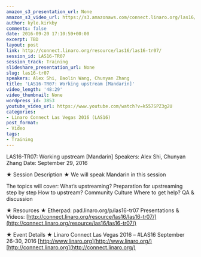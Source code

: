 ```yaml
---
amazon_s3_presentation_url: None
amazon_s3_video_url: https://s3.amazonaws.com/connect.linaro.org/las16/Videos/Thursday/LAS16-TR07%20Working%20upstream%20%28Mandarin%29.mp4
author: kyle.kirkby
comments: false
date: 2016-09-20 17:10:59+00:00
excerpt: TBD
layout: post
link: http://connect.linaro.org/resource/las16/las16-tr07/
session_id: LAS16-TR07
session_track: Training
slideshare_presentation_url: None
slug: las16-tr07
speakers: Alex Shi, Baolin Wang, Chunyan Zhang
title: 'LAS16-TR07: Working upstream [Mandarin]'
video_length: '48:29'
video_thumbnail: None
wordpress_id: 3853
youtube_video_url: https://www.youtube.com/watch?v=k557SPZ3g2U
categories:
- Linaro Connect Las Vegas 2016 (LAS16)
post_format:
- Video
tags:
- Training
---
```


LAS16-TR07: Working upstream [Mandarin]
Speakers: Alex Shi, Chunyan Zhang
Date: September 29, 2016

★ Session Description ★
We will speak Mandarin in this session

The topics will cover:
What’s upstreaming?
Preparation for upstreaming step by step
How to upstream?
Community Culture
Where to get help?
QA & discussion

★ Resources ★
Etherpad: pad.linaro.org/p/las16-tr07
Presentations & Videos: [http://connect.linaro.org/resource/las16/las16-tr07/](http://connect.linaro.org/resource/las16/las16-tr07/)

★ Event Details ★
Linaro Connect Las Vegas 2016 – #LAS16
September 26-30, 2016
[http://www.linaro.org](http://www.linaro.org/)
[http://connect.linaro.org](http://connect.linaro.org/)
